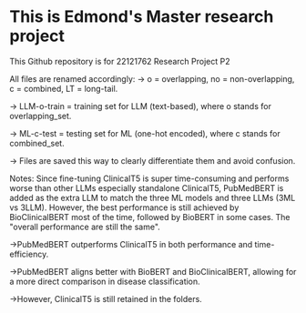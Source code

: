 # This is Edmond's Master research project 
This Github repository is for 22121762 Research Project P2


All files are renamed accordingly:
-> o = overlapping, no = non-overlapping, c = combined, LT = long-tail.

-> LLM-o-train = training set for LLM (text-based), where o stands for overlapping_set.

-> ML-c-test = testing set for ML (one-hot encoded), where c stands for combined_set.

-> Files are saved this way to clearly differentiate them and avoid confusion. 





Notes:
Since fine-tuning ClinicalT5 is super time-consuming and performs worse than other LLMs especially standalone ClinicalT5, PubMedBERT is added as the extra LLM to match the three ML models and three LLMs (3ML vs 3LLM). However, the best performance is still achieved by BioClinicalBERT most of the time, followed by BioBERT in some cases. The "overall performance are still the same".


->PubMedBERT outperforms ClinicalT5 in both performance and time-efficiency.


->PubMedBERT aligns better with BioBERT and BioClinicalBERT, allowing for a more direct comparison in disease classification.


->However, ClinicalT5 is still retained in the folders.

